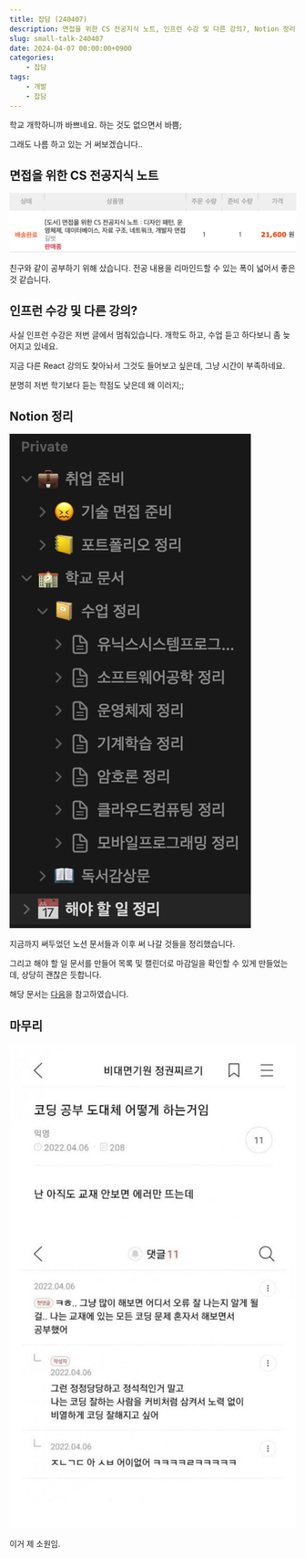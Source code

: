 ```yaml
---
title: 잡담 (240407)
description: 면접을 위한 CS 전공지식 노트, 인프런 수강 및 다른 강의?, Notion 정리
slug: small-talk-240407
date: 2024-04-07 00:00:00+0900
categories:
    - 잡담
tags:
    - 개발
    - 잡담
---
```


학교 개학하니까 바쁘네요. 하는 것도 없으면서 바쁨;

그래도 나름 하고 있는 거 써보겠습니다..

## 면접을 위한 CS 전공지식 노트

![구매 내역](buying_book.png)

친구와 같이 공부하기 위해 샀습니다. 전공 내용을 리마인드할 수 있는 폭이 넓어서 좋은 것 같습니다.

## 인프런 수강 및 다른 강의?

사실 인프런 수강은 저번 글에서 멈춰있습니다. 개학도 하고, 수업 듣고 하다보니 좀 늦어지고 있네요.

지금 다른 React 강의도 찾아놔서 그것도 들어보고 싶은데, 그냥 시간이 부족하네요.

분명히 저번 학기보다 듣는 학점도 낮은데 왜 이러지;;

## Notion 정리

![노션 문서 목록](notion_list.png)

지금까지 써두었던 노션 문서들과 이후 써 나갈 것들을 정리했습니다.

그리고 해야 할 일 문서를 만들어 목록 및 캘린더로 마감일을 확인할 수 있게 만들었는데, 상당히 괜찮은 듯합니다.

해당 문서는 [다음](https://www.notion.so/templates/to-do-list)을 참고하였습니다.

## 마무리

![end](end.JPG)

이거 제 소원임.

